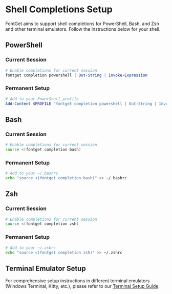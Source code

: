 # Shell Completions Setup

FontGet aims to support shell completions for PowerShell, Bash, and Zsh and other terminal emulators. Follow the instructions below for your shell.

## PowerShell

### Current Session
```powershell
# Enable completions for current session
fontget completion powershell | Out-String | Invoke-Expression
```

### Permanent Setup
```powershell
# Add to your PowerShell profile
Add-Content $PROFILE "fontget completion powershell | Out-String | Invoke-Expression"
```

## Bash

### Current Session
```bash
# Enable completions for current session
source <(fontget completion bash)
```

### Permanent Setup
```bash
# Add to your ~/.bashrc
echo "source <(fontget completion bash)" >> ~/.bashrc
```

## Zsh

### Current Session
```zsh
# Enable completions for current session
source <(fontget completion zsh)
```

### Permanent Setup
```zsh
# Add to your ~/.zshrc
echo "source <(fontget completion zsh)" >> ~/.zshrc
```

## Terminal Emulator Setup

For comprehensive setup instructions in different terminal emulators (Windows Terminal, Kitty, etc.), please refer to our [Terminal Setup Guide](terminal-setup.md).
